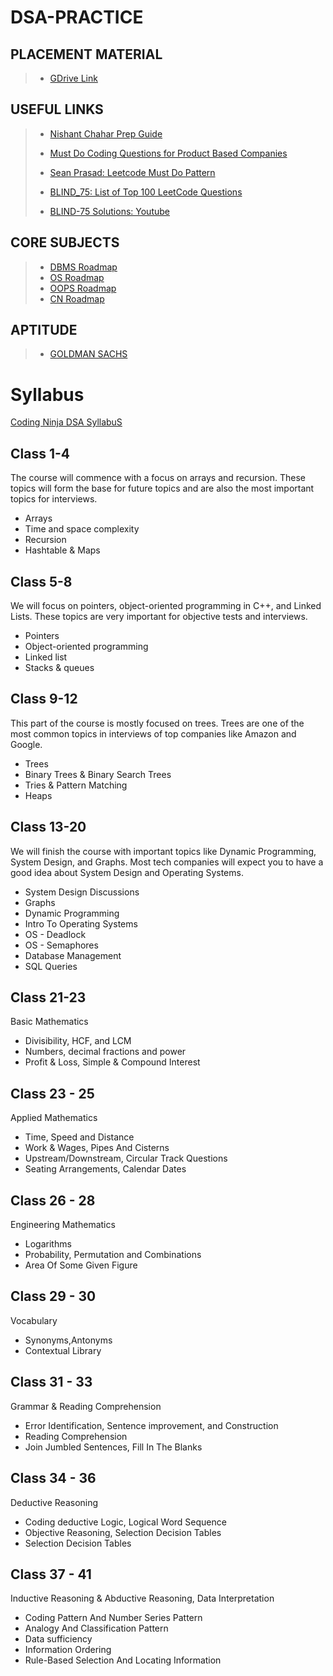 
# DSA-PRACTICE

## PLACEMENT MATERIAL
>* [GDrive Link](https://drive.google.com/drive/folders/1hknMRw-JwDiABPO_cjWimzJb8MaLJrnv?usp=sharing)
## USEFUL LINKS

>* [Nishant Chahar Prep Guide](https://github.com/chaharnishant11/PlacmentPrepGuide)
>
>* [Must Do Coding Questions for Product Based Companies](https://www.geeksforgeeks.org/must-do-coding-questions-for-product-based-companies/?ref=ghb)
>
>* [Sean Prasad: Leetcode Must Do Pattern](https://seanprashad.com/leetcode-patterns/)
>
>* [BLIND_75: List of Top 100 LeetCode Questions](https://www.teamblind.com/post/New-Year-Gift---Curated-List-of-Top-100-LeetCode-Questions-to-Save-Your-Time-OaM1orEU/)
>
>* [BLIND-75 Solutions: Youtube](https://www.youtube.com/playlist?list=PLot-Xpze53ldVwtstag2TL4HQhAnC8ATf)

## CORE SUBJECTS

>* [DBMS Roadmap](https://whimsical.com/dbms-roadmap-by-love-babbar-FmUi8ffVop33t3MmpVxPCo)  
>* [OS Roadmap](https://whimsical.com/operating-system-cheatsheet-by-love-babbar-S9tuWBCSQfzoBRF5EDNinQ)  
>* [OOPS Roadmap](https://whimsical.com/object-oriented-programming-cheatsheet-by-love-babbar-YbSgLatbWQ4R5paV7EgqFw)  
>* [CN Roadmap](https://whimsical.com/networking-cheatsheet-by-love-babbar-FcLExFDezehhfsbDPfZDBv) 

## APTITUDE
>* [GOLDMAN SACHS](https://www.indiabix.com/aptitude/questions-and-answers/)

# Syllabus
[Coding Ninja DSA SyllabuS](https://www.codingninjas.com/courses/online-interview-preparation)

## Class 1-4

The course will commence with a focus on arrays and recursion. These topics will form the base for future topics and are also the most important topics for interviews.

- Arrays
- Time and space complexity
- Recursion
- Hashtable & Maps

## Class 5-8

We will focus on pointers, object-oriented programming in C++, and Linked Lists. These topics are very important for objective tests and interviews.

- Pointers
- Object-oriented programming
- Linked list
- Stacks & queues

## Class 9-12

This part of the course is mostly focused on trees. Trees are one of the most common topics in interviews of top companies like Amazon and Google.

- Trees
- Binary Trees & Binary Search Trees
- Tries & Pattern Matching
- Heaps

## Class 13-20

We will finish the course with important topics like Dynamic Programming, System Design, and Graphs. Most tech companies will expect you to have a good idea about System Design and Operating Systems.

- System Design Discussions
- Graphs
- Dynamic Programming
- Intro To Operating Systems
- OS - Deadlock
- OS - Semaphores
- Database Management
- SQL Queries

## Class 21-23

Basic Mathematics

- Divisibility, HCF, and LCM
- Numbers, decimal fractions and power
- Profit & Loss, Simple & Compound Interest

## Class 23 - 25

Applied Mathematics

- Time, Speed and Distance
- Work & Wages, Pipes And Cisterns
- Upstream/Downstream, Circular Track Questions
- Seating Arrangements, Calendar Dates

## Class 26 - 28

Engineering Mathematics

- Logarithms
- Probability, Permutation and Combinations
- Area Of Some Given Figure

## Class 29 - 30

Vocabulary

- Synonyms,Antonyms
- Contextual Library

## Class 31 - 33

Grammar & Reading Comprehension

- Error Identification, Sentence improvement, and Construction
- Reading Comprehension
- Join Jumbled Sentences, Fill In The Blanks

## Class 34 - 36

Deductive Reasoning

- Coding deductive Logic, Logical Word Sequence
- Objective Reasoning, Selection Decision Tables
- Selection Decision Tables

## Class 37 - 41

Inductive Reasoning & Abductive Reasoning, Data Interpretation

- Coding Pattern And Number Series Pattern
- Analogy And Classification Pattern
- Data sufficiency
- Information Ordering
- Rule-Based Selection And Locating Information
